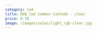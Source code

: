 ```yaml
---
category: led
title: RGB led Common Cathode - clear
price: 0.70
image: /images/sales/light_rgb-clear.jpg
---
```

